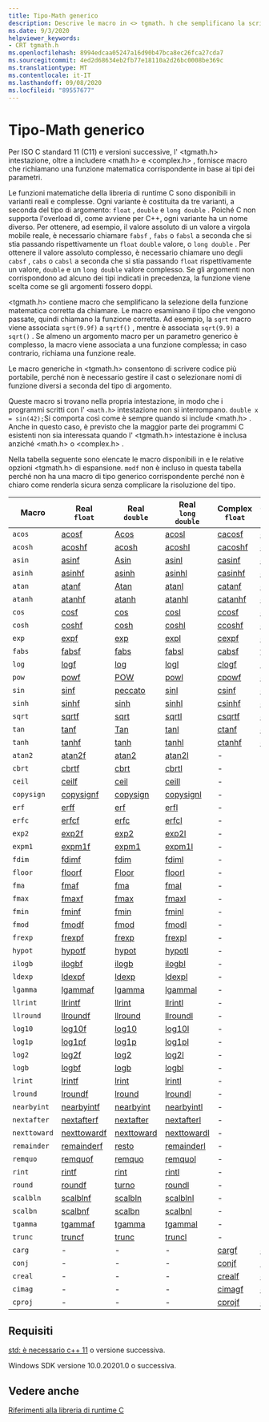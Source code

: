 ```yaml
---
title: Tipo-Math generico
description: Descrive le macro in <> tgmath. h che semplificano la scrittura di codice C che chiama la funzione matematica corretta, in base al tipo di argomento.
ms.date: 9/3/2020
helpviewer_keywords:
- CRT tgmath.h
ms.openlocfilehash: 8994edcaa05247a16d90b47bca8ec26fca27cda7
ms.sourcegitcommit: 4ed2d68634eb2fb77e18110a2d26bc0008be369c
ms.translationtype: MT
ms.contentlocale: it-IT
ms.lasthandoff: 09/08/2020
ms.locfileid: "89557677"
---
```

# <a name="type-generic-math"></a>Tipo-Math generico

Per ISO C standard 11 (C11) e versioni successive, l' \<tgmath.h> intestazione, oltre a includere \<math.h> e \<complex.h> , fornisce macro che richiamano una funzione matematica corrispondente in base ai tipi dei parametri.

Le funzioni matematiche della libreria di runtime C sono disponibili in varianti reali e complesse. Ogni variante è costituita da tre varianti, a seconda del tipo di argomento: `float` , `double` e `long double` . Poiché C non supporta l'overload di, come avviene per C++, ogni variante ha un nome diverso. Per ottenere, ad esempio, il valore assoluto di un valore a virgola mobile reale, è necessario chiamare `fabsf` , `fabs` o `fabsl` a seconda che si stia passando rispettivamente un `float` `double` valore, o `long double` . Per ottenere il valore assoluto complesso, è necessario chiamare uno degli `cabsf` , `cabs` o `cabsl` a seconda che si stia passando `float` rispettivamente un valore, `double` e un `long double` valore complesso. Se gli argomenti non corrispondono ad alcuno dei tipi indicati in precedenza, la funzione viene scelta come se gli argomenti fossero doppi.

\<tgmath.h> contiene macro che semplificano la selezione della funzione matematica corretta da chiamare. Le macro esaminano il tipo che vengono passate, quindi chiamano la funzione corretta. Ad esempio, la `sqrt` macro viene associata `sqrt(9.9f)` a `sqrtf()` , mentre è associata `sqrt(9.9)` a `sqrt()` . Se almeno un argomento macro per un parametro generico è complesso, la macro viene associata a una funzione complessa; in caso contrario, richiama una funzione reale.

Le macro generiche in \<tgmath.h> consentono di scrivere codice più portabile, perché non è necessario gestire il cast o selezionare nomi di funzione diversi a seconda del tipo di argomento.

Queste macro si trovano nella propria intestazione, in modo che i programmi scritti con l' `<math.h>` intestazione non si interrompano. `double x = sin(42);`Si comporta così come è sempre quando si include \<math.h> . Anche in questo caso, è previsto che la maggior parte dei programmi C esistenti non sia interessata quando l' \<tgmath.h> intestazione è inclusa anziché \<math.h> o \<complex.h> .

Nella tabella seguente sono elencate le macro disponibili in e le relative opzioni \<tgmath.h> di espansione. `modf` non è incluso in questa tabella perché non ha una macro di tipo generico corrispondente perché non è chiaro come renderla sicura senza complicare la risoluzione del tipo.

|Macro  |Real</br>`float`  | Real</br>`double` | Real</br>`long double` | Complex</br>`float` | Complex</br>`double` | Complex</br>`long double` |
|---------|---------|---------|---------|---------|---------|---------|
`acos` | [acosf](reference/mbsnbicmp-mbsnbicmp-l.md) | [Acos](reference/mbsnbicmp-mbsnbicmp-l.md) | [acosl](reference/mbsnbicmp-mbsnbicmp-l.md) | [cacosf](reference/cacos-cacosf-cacosl.md) | [cacos](reference/cacos-cacosf-cacosl.md) | [cacosl](reference/cacos-cacosf-cacosl.md) |
`acosh` | [acoshf](reference/acosh-acoshf-acoshl.md) | [acosh](reference/acosh-acoshf-acoshl.md) | [acoshl](reference/acosh-acoshf-acoshl.md) | [cacoshf](reference/cacosh-cacoshf-cacoshl.md) | [cacosh](reference/cacosh-cacoshf-cacoshl.md) | [cacoshl](reference/cacosh-cacoshf-cacoshl.md) |
`asin` | [asinf](reference/asin-asinf-asinl.md) | [Asin](reference/asin-asinf-asinl.md) | [asinl](reference/asin-asinf-asinl.md) | [casinf](reference/casin-casinf-casinl.md) | [casin](reference/casin-casinf-casinl.md) | [casinl](reference/casin-casinf-casinl.md) |
`asinh` | [asinhf](reference/asin-asinf-asinl.md) | [asinh](reference/asin-asinf-asinl.md) | [asinhl](reference/asin-asinf-asinl.md) | [casinhf](reference/casinh-casinhf-casinhl.md) | [casinh](reference/casinh-casinhf-casinhl.md) | [casinhl](reference/casinh-casinhf-casinhl.md) |
`atan` | [atanf](reference/atan-atanf-atanl-atan2-atan2f-atan2l.md) | [Atan](reference/atan-atanf-atanl-atan2-atan2f-atan2l.md) | [atanl](reference/atan-atanf-atanl-atan2-atan2f-atan2l.md) | [catanf](reference/catan-catanf-catanl.md) | [catan](reference/catan-catanf-catanl.md) | [catanl](reference/catan-catanf-catanl.md) |
`atanh` | [atanhf](reference/atanh-atanhf-atanhl.md) | [atanh](reference/atanh-atanhf-atanhl.md) | [atanhl](reference/atanh-atanhf-atanhl.md) | [catanhf](reference/catanh-catanhf-catanhl.md) | [catanh](reference/catanh-catanhf-catanhl.md) | [catanhl](reference/catanh-catanhf-catanhl.md) |
`cos` | [cosf](reference/cos-cosf-cosl.md) | [cos](reference/cos-cosf-cosl.md) | [cosl](reference/cos-cosf-cosl.md) | [ccosf](reference/ccos-ccosf-ccosl.md) | [ccos](reference/ccos-ccosf-ccosl.md) | [ccosl](reference/ccos-ccosf-ccosl.md) |
`cosh` | [coshf](reference/cosh-coshf-coshl.md) | [cosh](reference/cosh-coshf-coshl.md) | [coshl](reference/cosh-coshf-coshl.md) | [ccoshf](reference/ccosh-ccoshf-ccoshl.md) | [ccosh](reference/ccosh-ccoshf-ccoshl.md) | [ccoshl](reference/ccosh-ccoshf-ccoshl.md) |
`exp` | [expf](reference/exp-expf.md) | [exp](reference/exp-expf.md) | [expl](reference/exp-expf.md) | [cexpf](reference/cexp-cexpf-cexpl.md) | [cexp](reference/cexp-cexpf-cexpl.md) | [cexpl](reference/cexp-cexpf-cexpl.md) |
`fabs` | [fabsf](reference/fabs-fabsf-fabsl.md) | [fabs](reference/fabs-fabsf-fabsl.md) | [fabsl](reference/fabs-fabsf-fabsl.md) | [cabsf](reference/cabs-cabsf-cabsl.md) | [taxi](reference/cabs-cabsf-cabsl.md) | [cabsl](reference/cabs-cabsf-cabsl.md) |
`log` | [logf](reference/log-logf-log10-log10f.md) | [log](reference/log-logf-log10-log10f.md) | [logl](reference/log-logf-log10-log10f.md) | [clogf](reference/clog-clogf-clogl.md) | [intasare](reference/clog-clogf-clogl.md) | [clogl](reference/clog-clogf-clogl.md) |
`pow` | [powf](reference/pow-powf-powl.md) | [POW](reference/pow-powf-powl.md) | [powl](reference/pow-powf-powl.md) | [cpowf](reference/cpow-cpowf-cpowl.md) | [cpow](reference/cpow-cpowf-cpowl.md) | [cpowl](reference/cpow-cpowf-cpowl.md) |
`sin` | [sinf](reference/sin-sinf-sinl.md) | [peccato](reference/sin-sinf-sinl.md) | [sinl](reference/sin-sinf-sinl.md) | [csinf](reference/csin-csinf-csinl.md) | [csin](reference/csin-csinf-csinl.md) | [csinl](reference/csin-csinf-csinl.md) |
`sinh` | [sinhf](reference/sinh-sinhf-sinhl.md) | [sinh](reference/sinh-sinhf-sinhl.md) | [sinhl](reference/sinh-sinhf-sinhl.md) | [csinhf](reference/csinh-csinhf-csinhl.md) | [csinh](reference/csinh-csinhf-csinhl.md) | [csinhl](reference/csinh-csinhf-csinhl.md) |
`sqrt` | [sqrtf](reference/sqrt-sqrtf-sqrtl.md) | [sqrt](reference/sqrt-sqrtf-sqrtl.md) | [sqrtl](reference/sqrt-sqrtf-sqrtl.md) | [csqrtf](reference/csqrt-csqrtf-csqrtl.md) | [csqrt](reference/csqrt-csqrtf-csqrtl.md) | [csqrtl](reference/csqrt-csqrtf-csqrtl.md) |
`tan` | [tanf](reference/tan-tanf-tanl.md) | [Tan](reference/tan-tanf-tanl.md) | [tanl](reference/tan-tanf-tanl.md) | [ctanf](reference/ctan-ctanf-ctanl.md) | [ctan](reference/ctan-ctanf-ctanl.md) | [ctanl](reference/ctan-ctanf-ctanl.md) |
`tanh` | [tanhf](reference/tanh-tanhf-tanhl.md) | [tanh](reference/tanh-tanhf-tanhl.md) | [tanhl](reference/tanh-tanhf-tanhl.md) | [ctanhf](reference/ctanh-ctanhf-ctanhl.md) | [ctanh](reference/ctanh-ctanhf-ctanhl.md) | [ctanhl](reference/ctanh-ctanhf-ctanhl.md) |
`atan2` | [atan2f](reference/atan-atanf-atanl-atan2-atan2f-atan2l.md) | [atan2](reference/atan-atanf-atanl-atan2-atan2f-atan2l.md) | [atan2l](reference/atan-atanf-atanl-atan2-atan2f-atan2l.md) | - | - | - |
`cbrt` | [cbrtf](reference/cbrt-cbrtf-cbrtl.md) | [cbrt](reference/cbrt-cbrtf-cbrtl.md) | [cbrtl](reference/cbrt-cbrtf-cbrtl.md) | - | - | - |
`ceil` | [ceilf](reference/ceil-ceilf-ceill.md) | [ceil](reference/ceil-ceilf-ceill.md) | [ceill](reference/ceil-ceilf-ceill.md) | - | - | - |
`copysign` | [copysignf](reference/copysign-copysignf-copysignl-copysign-copysignf-copysignl.md) | [copysign](reference/copysign-copysignf-copysignl-copysign-copysignf-copysignl.md) | [copysignl](reference/copysign-copysignf-copysignl-copysign-copysignf-copysignl.md) | - | - | - |
`erf` | [erff](reference/erf-erff-erfl-erfc-erfcf-erfcl.md) | [erf](reference/erf-erff-erfl-erfc-erfcf-erfcl.md) | [erfl](reference/erf-erff-erfl-erfc-erfcf-erfcl.md) | - | - | - |
`erfc` | [erfcf](reference/erf-erff-erfl-erfc-erfcf-erfcl.md) | [erfc](reference/erf-erff-erfl-erfc-erfcf-erfcl.md) | [erfcl](reference/erf-erff-erfl-erfc-erfcf-erfcl.md) | - | - | - |
`exp2` | [exp2f](reference/exp2-exp2f-exp2l.md) | [exp2](reference/exp2-exp2f-exp2l.md) | [exp2l](reference/exp2-exp2f-exp2l.md) | - | - | - |
`expm1` | [expm1f](reference/expm1-expm1f-expm1l.md) | [expm1](reference/expm1-expm1f-expm1l.md) | [expm1l](reference/expm1-expm1f-expm1l.md) | - | - | - |
`fdim` | [fdimf](reference/fdim-fdimf-fdiml.md) | [fdim](reference/fdim-fdimf-fdiml.md) | [fdiml](reference/fdim-fdimf-fdiml.md) | - | - | - |
`floor` | [floorf](reference/floor-floorf-floorl.md) | [Floor](reference/floor-floorf-floorl.md) | [floorl](reference/floor-floorf-floorl.md) | - | - | - |
`fma` | [fmaf](reference/fma-fmaf-fmal.md) | [fma](reference/fma-fmaf-fmal.md) | [fmal](reference/fma-fmaf-fmal.md) | - | - | - |
`fmax` | [fmaxf](reference/fmax-fmaxf-fmaxl.md) | [fmax](reference/fmax-fmaxf-fmaxl.md) | [fmaxl](reference/fmax-fmaxf-fmaxl.md) | - | - | - |
`fmin` | [fminf](reference/fmin-fminf-fminl.md) | [fmin](reference/fmin-fminf-fminl.md) | [fminl](reference/fmin-fminf-fminl.md) | - | - | - |
`fmod` | [fmodf](reference/fmod-fmodf.md) | [fmod](reference/fmod-fmodf.md) | [fmodl](reference/fmod-fmodf.md) | - | - | - |
`frexp` | [frexpf](reference/frexp.md) | [frexp](reference/frexp.md) | [frexpl](reference/frexp.md) | - | - | - |
`hypot` | [hypotf](reference/hypot-hypotf-hypotl-hypot-hypotf-hypotl.md) | [hypot](reference/hypot-hypotf-hypotl-hypot-hypotf-hypotl.md) | [hypotl](reference/hypot-hypotf-hypotl-hypot-hypotf-hypotl.md) | - | - | - |
`ilogb` | [ilogbf](reference/ilogb-ilogbf-ilogbl2.md) | [ilogb](reference/ilogb-ilogbf-ilogbl2.md) | [ilogbl](reference/ilogb-ilogbf-ilogbl2.md) | - | - | - |
`ldexp` | [ldexpf](reference/ldexp.md) | [ldexp](reference/ldexp.md) | [ldexpl](reference/ldexp.md) | - | - | - |
`lgamma` | [lgammaf](reference/lgamma-lgammaf-lgammal.md) | [lgamma](reference/lgamma-lgammaf-lgammal.md) | [lgammal](reference/lgamma-lgammaf-lgammal.md) | - | - | - |
`llrint` | [llrintf](reference/lrint-lrintf-lrintl-llrint-llrintf-llrintl.md) | [llrint](reference/lrint-lrintf-lrintl-llrint-llrintf-llrintl.md) | [llrintl](reference/lrint-lrintf-lrintl-llrint-llrintf-llrintl.md) | - | - | - |
`llround` | [llroundf](reference/lround-lroundf-lroundl-llround-llroundf-llroundl.md) | [llround](reference/lround-lroundf-lroundl-llround-llroundf-llroundl.md) | [llroundl](reference/lround-lroundf-lroundl-llround-llroundf-llroundl.md) | - | - | - |
`log10` | [log10f](reference/log-logf-log10-log10f.md) | [log10](reference/log-logf-log10-log10f.md) | [log10l](reference/log-logf-log10-log10f.md) | - | - | - |
`log1p` | [log1pf](reference/log1p-log1pf-log1pl2.md) | [log1p](reference/log1p-log1pf-log1pl2.md) | [log1pl](reference/log1p-log1pf-log1pl2.md) | - | - | - |
`log2` | [log2f](reference/log2-log2f-log2l.md) | [log2](reference/log2-log2f-log2l.md) | [log2l](reference/log2-log2f-log2l.md) | - | - | - |
`logb` | [logbf](reference/logb-logbf-logbl-logb-logbf.md) | [logb](reference/logb-logbf-logbl-logb-logbf.md) | [logbl](reference/logb-logbf-logbl-logb-logbf.md) | - | - | - |
`lrint` | [lrintf](reference/lrint-lrintf-lrintl-llrint-llrintf-llrintl.md) | [lrint](reference/lrint-lrintf-lrintl-llrint-llrintf-llrintl.md) | [lrintl](reference/lrint-lrintf-lrintl-llrint-llrintf-llrintl.md) | - | - | - |
`lround` | [lroundf](reference/lround-lroundf-lroundl-llround-llroundf-llroundl.md) | [lround](reference/lround-lroundf-lroundl-llround-llroundf-llroundl.md) | [lroundl](reference/lround-lroundf-lroundl-llround-llroundf-llroundl.md) | - | - | - |
`nearbyint` | [nearbyintf](reference/nearbyint-nearbyintf-nearbyintl1.md) | [nearbyint](reference/nearbyint-nearbyintf-nearbyintl1.md) | [nearbyintl](reference/nearbyint-nearbyintf-nearbyintl1.md) | - | - | - |
`nextafter` | [nextafterf](reference/nextafter-functions.md) | [nextafter](reference/nextafter-functions.md) | [nextafterl](reference/nextafter-functions.md) | - | - | - |
`nexttoward` | [nexttowardf](reference/nextafter-functions.md) | [nexttoward](reference/nextafter-functions.md) | [nexttowardl](reference/nextafter-functions.md) | - | - | - |
`remainder` | [remainderf](reference/remainder-remainderf-remainderl.md) | [resto](reference/remainder-remainderf-remainderl.md) | [remainderl](reference/remainder-remainderf-remainderl.md) | - | - | - |
`remquo` | [remquof](reference/remquo-remquof-remquol.md) | [remquo](reference/remquo-remquof-remquol.md) | [remquol](reference/remquo-remquof-remquol.md) | - | - | - |
`rint` | [rintf](reference/rint-rintf-rintl.md) | [rint](reference/rint-rintf-rintl.md) | [rintl](reference/rint-rintf-rintl.md) | - | - | - |
`round` | [roundf](reference/round-roundf-roundl.md) | [turno](reference/round-roundf-roundl.md) | [roundl](reference/round-roundf-roundl.md) | - | - | - |
`scalbln` | [scalblnf](reference/scalbn-scalbnf-scalbnl-scalbln-scalblnf-scalblnl.md) | [scalbln](reference/scalbn-scalbnf-scalbnl-scalbln-scalblnf-scalblnl.md) | [scalblnl](reference/scalbn-scalbnf-scalbnl-scalbln-scalblnf-scalblnl.md) | - | - | - |
`scalbn` | [scalbnf](reference/scalbn-scalbnf-scalbnl-scalbln-scalblnf-scalblnl.md) | [scalbn](reference/scalbn-scalbnf-scalbnl-scalbln-scalblnf-scalblnl.md) | [scalbnl](reference/scalbn-scalbnf-scalbnl-scalbln-scalblnf-scalblnl.md) | - | - | - |
`tgamma` | [tgammaf](reference/tgamma-tgammaf-tgammal.md) | [tgamma](reference/tgamma-tgammaf-tgammal.md) | [tgammal](reference/tgamma-tgammaf-tgammal.md) | - | - | - |
`trunc` | [truncf](reference/trunc-truncf-truncl.md) | [trunc](reference/trunc-truncf-truncl.md) | [truncl](reference/trunc-truncf-truncl.md) | - | - | - |
`carg` | - | - | - | [cargf](reference/carg-cargf-cargl.md) | [carg](reference/carg-cargf-cargl.md) | [cargl](reference/carg-cargf-cargl.md) |
`conj` | - | - | - | [conjf](reference/conj-conjf-conjl.md) | [CONJ](reference/conj-conjf-conjl.md) | [conjl](reference/conj-conjf-conjl.md) |
`creal` | - | - | - | [crealf](reference/creal-crealf-creall.md) | [creal](reference/creal-crealf-creall.md) | [creall](reference/creal-crealf-creall.md) |
`cimag` | - | - | - | [cimagf](reference/cimag-cimagf-cimagl.md) | [cimag](reference/cimag-cimagf-cimagl.md) | [cimagl](reference/cimag-cimagf-cimagl.md) |
`cproj` | - | - | - | [cprojf](reference/cproj-cprojf-cprojl.md) | [cproj](reference/cproj-cprojf-cprojl.md) | [cprojl](reference/cproj-cprojf-cprojl.md) |

## <a name="requirements"></a>Requisiti

[std: è necessario c++ 11](../build/reference/std-specify-language-standard-version.md) o versione successiva.

Windows SDK versione 10.0.20201.0 o successiva.

## <a name="see-also"></a>Vedere anche

[Riferimenti alla libreria di runtime C](c-run-time-library-reference.md)

